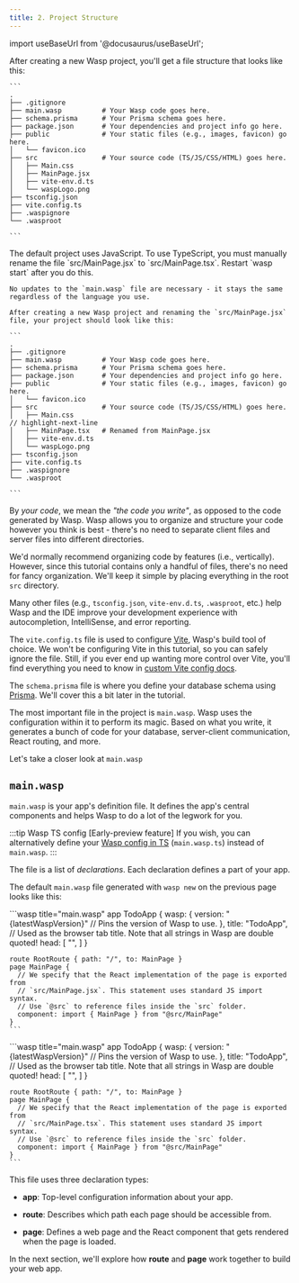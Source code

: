 ```yaml
---
title: 2. Project Structure
---
```


import useBaseUrl from '@docusaurus/useBaseUrl';

<Tabs groupId="js-ts">
  <TabItem value="js" label="JavaScript">
    After creating a new Wasp project, you'll get a file structure that looks like this:

    ```
    .
    ├── .gitignore
    ├── main.wasp          # Your Wasp code goes here.
    ├── schema.prisma      # Your Prisma schema goes here.
    ├── package.json       # Your dependencies and project info go here.
    ├── public             # Your static files (e.g., images, favicon) go here.
    │   └── favicon.ico
    ├── src                # Your source code (TS/JS/CSS/HTML) goes here.
    │   ├── Main.css
    │   ├── MainPage.jsx
    │   ├── vite-env.d.ts
    │   └── waspLogo.png
    ├── tsconfig.json
    ├── vite.config.ts
    ├── .waspignore
    └── .wasproot

    ```
  </TabItem>

  <TabItem value="ts" label="TypeScript">
    The default project uses JavaScript. To use TypeScript, you must manually rename the file
    `src/MainPage.jsx` to `src/MainPage.tsx`. Restart `wasp start` after you do this.

    No updates to the `main.wasp` file are necessary - it stays the same regardless of the language you use.

    After creating a new Wasp project and renaming the `src/MainPage.jsx` file, your project should look like this:

    ```
    .
    ├── .gitignore
    ├── main.wasp          # Your Wasp code goes here.
    ├── schema.prisma      # Your Prisma schema goes here.
    ├── package.json       # Your dependencies and project info go here.
    ├── public             # Your static files (e.g., images, favicon) go here.
    │   └── favicon.ico
    ├── src                # Your source code (TS/JS/CSS/HTML) goes here.
    │   ├── Main.css
    // highlight-next-line
    │   ├── MainPage.tsx   # Renamed from MainPage.jsx
    │   ├── vite-env.d.ts
    │   └── waspLogo.png
    ├── tsconfig.json
    ├── vite.config.ts
    ├── .waspignore
    └── .wasproot

    ```
  </TabItem>
</Tabs>

By _your code_, we mean the _"the code you write"_, as opposed to the code generated by Wasp. Wasp allows you to organize and structure your code however you think is best - there's no need to separate client files and server files into different directories.

We'd normally recommend organizing code by features (i.e., vertically).
However, since this tutorial contains only a handful of files, there's no need for fancy organization.
We'll keep it simple by placing everything in the root `src` directory.

Many other files (e.g., `tsconfig.json`, `vite-env.d.ts`, `.wasproot`, etc.) help Wasp and the IDE improve your development experience with autocompletion, IntelliSense, and error reporting.

The `vite.config.ts` file is used to configure [Vite](https://vitejs.dev/guide/), Wasp's build tool of choice.
We won't be configuring Vite in this tutorial, so you can safely ignore the file. Still, if you ever end up wanting more control over Vite, you'll find everything you need to know in [custom Vite config docs](../project/custom-vite-config.md).

The `schema.prisma` file is where you define your database schema using [Prisma](https://www.prisma.io/). We'll cover this a bit later in the tutorial.

The most important file in the project is `main.wasp`. Wasp uses the configuration within it to perform its magic. Based on what you write, it generates a bunch of code for your database, server-client communication, React routing, and more.

Let's take a closer look at `main.wasp`

## `main.wasp`

`main.wasp` is your app's definition file.
It defines the app's central components and helps Wasp to do a lot of the legwork for you.

:::tip Wasp TS config \[Early-preview feature]
If you wish, you can alternatively define your [Wasp config in TS](../general/wasp-ts-config.md) (`main.wasp.ts`) instead of `main.wasp`.
:::

The file is a list of _declarations_. Each declaration defines a part of your app.

The default `main.wasp` file generated with `wasp new` on the previous page looks like this:

<Tabs groupId="js-ts">
  <TabItem value="js" label="JavaScript">
    ```wasp title="main.wasp"
    app TodoApp {
      wasp: {
        version: "{latestWaspVersion}" // Pins the version of Wasp to use.
      },
      title: "TodoApp", // Used as the browser tab title. Note that all strings in Wasp are double quoted!
      head: [
        "<link rel='icon' href='/favicon.ico' />",
      ]
    }

    route RootRoute { path: "/", to: MainPage }
    page MainPage {
      // We specify that the React implementation of the page is exported from
      // `src/MainPage.jsx`. This statement uses standard JS import syntax.
      // Use `@src` to reference files inside the `src` folder.
      component: import { MainPage } from "@src/MainPage"
    }
    ```
  </TabItem>

  <TabItem value="ts" label="TypeScript">
    ```wasp title="main.wasp"
    app TodoApp {
      wasp: {
        version: "{latestWaspVersion}" // Pins the version of Wasp to use.
      },
      title: "TodoApp", // Used as the browser tab title. Note that all strings in Wasp are double quoted!
      head: [
        "<link rel='icon' href='/favicon.ico' />",
      ]
    }

    route RootRoute { path: "/", to: MainPage }
    page MainPage {
      // We specify that the React implementation of the page is exported from
      // `src/MainPage.tsx`. This statement uses standard JS import syntax.
      // Use `@src` to reference files inside the `src` folder.
      component: import { MainPage } from "@src/MainPage"
    }
    ```
  </TabItem>
</Tabs>

This file uses three declaration types:

- **app**: Top-level configuration information about your app.

- **route**: Describes which path each page should be accessible from.

- **page**: Defines a web page and the React component that gets rendered when the page is loaded.

In the next section, we'll explore how **route** and **page** work together to build your web app.

